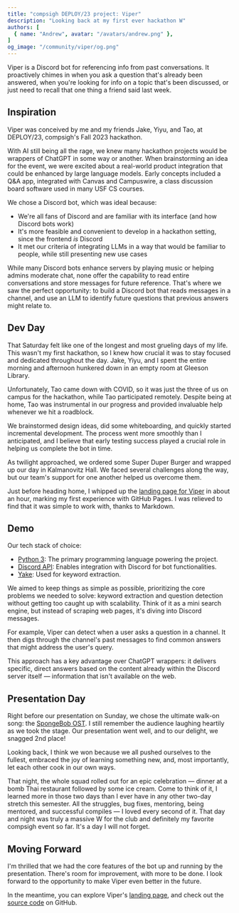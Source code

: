 ```yaml
---
title: "compsigh DEPLOY/23 project: Viper"
description: "Looking back at my first ever hackathon W"
authors: [
  { name: "Andrew", avatar: "/avatars/andrew.png" },
]
og_image: "/community/viper/og.png"
---
```


Viper is a Discord bot for referencing info from past conversations. It proactively chimes in when you ask a question that's already been answered, when you're looking for info on a topic that's been discussed, or just need to recall that one thing a friend said last week.

<Media
  src="/community/viper/og.png"
  alt="Viper logo"
/>

## Inspiration

Viper was conceived by me and my friends Jake, Yiyu, and Tao, at DEPLOY/23, compsigh's Fall 2023 hackathon.

With AI still being all the rage, we knew many hackathon projects would be wrappers of ChatGPT in some way or another. When brainstorming an idea for the event, we were excited about a real-world product integration that could be enhanced by large language models. Early concepts included a Q&A app, integrated with Canvas and Campuswire, a class discussion board software used in many USF CS courses.

We chose a Discord bot, which was ideal because:

- We're all fans of Discord and are familiar with its interface (and how Discord bots work)
- It's more feasible and convenient to develop in a hackathon setting, since the frontend *is* Discord
- It met our criteria of integrating LLMs in a way that would be familiar to people, while still presenting new use cases

<Media
  src="/community/viper/discord.gif"
  alt="An illustration of the Discord loading animation"
/>

While many Discord bots enhance servers by playing music or helping admins moderate chat, none offer the capability to read entire conversations and store messages for future reference. That's where we saw the perfect opportunity: to build a Discord bot that reads messages in a channel, and use an LLM to identify future questions that previous answers might relate to.

## Dev Day

That Saturday felt like one of the longest and most grueling days of my life. This wasn't my first hackathon, so I knew how crucial it was to stay focused and dedicated throughout the day. Jake, Yiyu, and I spent the entire morning and afternoon hunkered down in an empty room at Gleeson Library.

Unfortunately, Tao came down with COVID, so it was just the three of us on campus for the hackathon, while Tao participated remotely. Despite being at home, Tao was instrumental in our progress and provided invaluable help whenever we hit a roadblock.

<Media
  description="To make or break — that is the question."
  src="/community/viper/gleeson.png"
  alt="A front view of the Gleeson Library"
/>

We brainstormed design ideas, did some whiteboarding, and quickly started incremental development. The process went more smoothly than I anticipated, and I believe that early testing success played a crucial role in helping us complete the bot in time.

As twilight approached, we ordered some Super Duper Burger and wrapped up our day in Kalmanovitz Hall. We faced several challenges along the way, but our team's support for one another helped us overcome them.

Just before heading home, I whipped up the [landing page for Viper](https://viper-deploy2023.github.io) in about an hour, marking my first experience with GitHub Pages. I was relieved to find that it was simple to work with, thanks to Markdown.

## Demo

Our tech stack of choice:

- [Python 3](https://www.python.org): The primary programming language powering the project.
- [Discord API](https://discord.com/developers/docs/intro): Enables integration with Discord for bot functionalities.
- [Yake](https://liaad.github.io/yake): Used for keyword extraction.

We aimed to keep things as simple as possible, prioritizing the core problems we needed to solve: keyword extraction and question detection without getting too caught up with scalability. Think of it as a mini search engine, but instead of scraping web pages, it's diving into Discord messages.

For example, Viper can detect when a user asks a question in a channel. It then digs through the channel's past messages to find common answers that might address the user's query.

This approach has a key advantage over ChatGPT wrappers: it delivers specific, direct answers based on the content already within the Discord server itself — information that isn't available on the web.

<Media src="/community/viper/demo.mp4" />

## Presentation Day

Right before our presentation on Sunday, we chose the ultimate walk-on song: the [SpongeBob OST](https://www.youtube.com/watch?v=4A2ygNnUMGY). I still remember the audience laughing heartily as we took the stage. Our presentation went well, and to our delight, we snagged 2nd place!

Looking back, I think we won because we all pushed ourselves to the fullest, embraced the joy of learning something new, and, most importantly, let each other cook in our own ways.

<Grid columns={2}>
  That night, the whole squad rolled out for an epic celebration — dinner at a bomb Thai restaurant followed by some ice cream. Come to think of it, I learned more in those two days than I ever have in any other two-day stretch this semester. All the struggles, bug fixes, mentoring, being mentored, and successful compiles — I loved every second of it. That day and night was truly a massive W for the club and definitely my favorite compsigh event so far. It's a day I will not forget.
  <Media
    src="/community/viper/dinner.png"
    style={{
      marginTop: 'unset'
    }}
  />
</Grid>

## Moving Forward

I'm thrilled that we had the core features of the bot up and running by the presentation. There's room for improvement, with more to be done. I look forward to the opportunity to make Viper even better in the future.

In the meantime, you can explore Viper's [landing page](https://viper-deploy2023.github.io/), and check out the [source code](https://github.com/viper-Deploy2023/viper) on GitHub.
